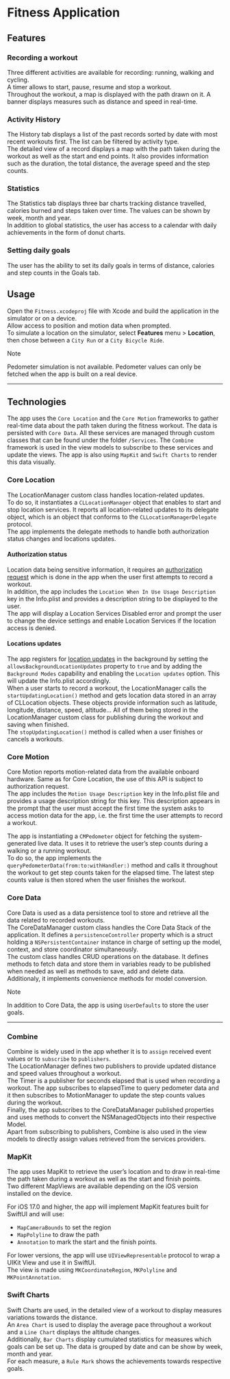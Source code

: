 # Fitness Application

## Features

### Recording a workout
Three different activities are available for recording: running, walking and cycling.  
A timer allows to start, pause, resume and stop a workout.  
Throughout the workout, a map is displayed with the path drawn on it. A banner displays measures such as distance and speed in real-time.

### Activity History
The History tab displays a list of the past records sorted by date with most recent workouts first. The list can be filtered by activity type.  
The detailed view of a record displays a map with the path taken during the workout as well as the start and end points. It also provides information such as the duration, the total distance, the average speed and the step counts.  

### Statistics
The Statistics tab displays three bar charts tracking distance travelled, calories burned and steps taken over time. The values can be shown by week, month and year.  
In addition to global statistics, the user has access to a calendar with daily achievements in the form of donut charts.

### Setting daily goals
The user has the ability to set its daily goals in terms of distance, calories and step counts in the Goals tab.

## Usage

Open the `Fitness.xcodeproj` file with Xcode and build the application in the simulator or on a device.  
Allow access to position and motion data when prompted.  
To simulate a location on the simulator, select **Features** menu > **Location**, then chose between a `City Run` or a `City Bicycle Ride`.

> [!NOTE]
> Pedometer simulation is not available. Pedometer values can only be fetched when the app is built on a real device.

-------
## Technologies

The app uses the `Core Location` and the `Core Motion` frameworks to gather real-time data about the path taken during the fitness workout. The data is persisted with `Core Data`.
All these services are managed through custom classes that can be found under the folder `/Services`. The `Combine` framework is used in the view models to subscribe to these services and update the views.
The app is also using `MapKit` and `Swift Charts` to render this data visually.

### Core Location

The LocationManager custom class handles location-related updates.  
To do so, it instantiates a `CLLocationManager` object that enables to start and stop location services. It reports all location-related updates to its delegate object, which is an object that conforms to the `CLLocationManagerDelegate` protocol.  
The app implements the delegate methods to handle both authorization status changes and locations updates.

#### Authorization status
Location data being sensitive information, it requires an [authorization request](https://developer.apple.com/documentation/corelocation/requesting_authorization_to_use_location_services) which is done in the app when the user first attempts to record a workout.  
In addition, the app includes the `Location When In Use Usage Description` key in the Info.plist and provides a description string to be displayed to the user.  
The app will display a Location Services Disabled error and prompt the user to change the device settings and enable Location Services if the location access is denied.

#### Locations updates
The app registers for [location updates](https://developer.apple.com/documentation/corelocation/handling_location_updates_in_the_background) in the background by setting the `allowsBackgroundLocationUpdates` property to `true` and by adding the `Background Modes` capability and enabling the `Location updates` option. This will update the Info.plist accordingly.  
When a user starts to record a workout, the LocationManager calls the `startUpdatingLocation()` method and gets location data stored in an array of CLLocation objects. These objects provide information such as latitude, longitude, distance, speed, altitude… All of them being stored in the LocationManager custom class for publishing during the workout and saving when finished.  
The `stopUpdatingLocation()` method is called when a user finishes or cancels a workouts.

### Core Motion
Core Motion reports motion-related data from the available onboard hardware. 
Same as for Core Location, the use of this API is subject to authorization request.  
The app includes the `Motion Usage Description` key in the Info.plist file and provides a usage description string for this key. This description appears in the prompt that the user must accept the first time the system asks to access motion data for the app, i.e. the first time the user attempts to record a workout.

The app is instantiating a `CMPedometer` object for fetching the system-generated live data. It uses it to retrieve the user’s step counts during a walking or a running workout.  
To do so, the app implements the `queryPedometerData(from:to:withHandler:)` method and calls it throughout the workout to get step counts taken for the elapsed time.
The latest step counts value is then stored when the user finishes the workout.

### Core Data
Core Data is used as a data persistence tool to store and retrieve all the data related to recorded workouts.  
The CoreDataManager custom class handles the Core Data Stack of the application. It defines a `persistenceController` property which is a struct holding a `NSPersistentContainer` instance in charge of setting up the model, context, and store coordinator simultaneously.  
The custom class handles CRUD operations on the database. It defines methods to fetch data and store them in variables ready to be published when needed as well as methods to save, add and delete data.  
Additionaly, it implements convenience methods for model conversion.

> [!NOTE]
> In addition to Core Data, the app is using `UserDefaults` to store the user goals.
-------
### Combine
Combine is widely used in the app whether it is to `assign` received event values or to `subscribe` to `publishers`.  
The LocationManager defines two publishers to provide updated distance and speed values throughout a workout.  
The Timer is a publisher for seconds elapsed that is used when recording a workout. The app subscribes to elapsedTime to query pedometer data and it then subscribes to MotionManager to update the step counts values during the workout.  
Finally, the app subscribes to the CoreDataManager published properties and uses methods to convert the NSManagedObjects into their respective Model.  
Apart from subscribing to publishers, Combine is also used in the view models to directly assign values retrieved from the services providers.

### MapKit
The app uses MapKit to retrieve the user’s location and to draw in real-time the path taken during a workout as well as the start and finish points.  
Two different MapViews are available depending on the iOS version installed on the device.

For iOS 17.0 and higher, the app will implement MapKit features built for SwiftUI and will use:
- `MapCameraBounds` to set the region
- `MapPolyline` to draw the path
- `Annotation` to mark the start and the finish points.

For lower versions, the app will use `UIViewRepresentable` protocol to wrap a UIKit View and use it in SwiftUI.  
The view is made using `MKCoordinateRegion`, `MKPolyline` and `MKPointAnnotation`.

### Swift Charts
Swift Charts are used, in the detailed view of a workout to display measures variations towards the distance.  
An `Area Chart` is used to display the average pace throughout a workout and a `Line Chart` displays the altitude changes.  
Additionally, `Bar Charts` display cumulated statistics for measures which goals can be set up. The data is grouped by date and can be show by week, month and year.  
For each measure, a `Rule Mark` shows the achievements towards respective goals.
